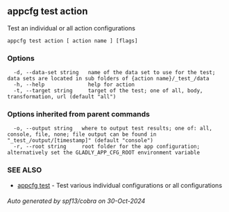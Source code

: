 ## appcfg test action

Test an individual or all action configurations

```
appcfg test action [ action name ] [flags]
```

### Options

```
  -d, --data-set string   name of the data set to use for the test; data sets are located in sub folders of {action name}/_test_/data
  -h, --help              help for action
  -t, --target string     target of the test; one of all, body, transformation, url (default "all")
```

### Options inherited from parent commands

```
  -o, --output string   where to output test results; one of: all, console, file, none; file output can be found in "_test_/output/[timestamp]" (default "console")
  -r, --root string     root folder for the app configuration; alternatively set the GLADLY_APP_CFG_ROOT environment variable
```

### SEE ALSO

* [appcfg test](appcfg_test.md)	 - Test various individual configurations or all configurations

###### Auto generated by spf13/cobra on 30-Oct-2024
